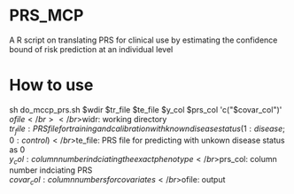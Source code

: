# PRS_MCP
A R script on translating PRS for clinical use by estimating the confidence bound of risk prediction at an individual level  
# How to use
sh do_mccp_prs.sh $wdir $tr_file $te_file $y_col $prs_col 'c("$covar_col")' $ofile</br>
</br>$widr: working directory
</br>$tr_file: PRS file for training and calibration with known disease status(1:disease; 0:control)
</br>$te_file: PRS file for predicting with unkown disease status as 0
</br>$y_col: column number indciating the exact phenotype
</br>$prs_col: column number indciating PRS
</br>$covar_col: column numbers for covariates
</br>$ofile: output
